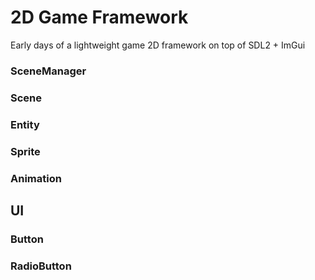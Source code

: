# 2D Game Framework

Early days of a lightweight game 2D framework on top of SDL2 + ImGui

### SceneManager
### Scene 
### Entity
### Sprite
### Animation

## UI
### Button
### RadioButton
